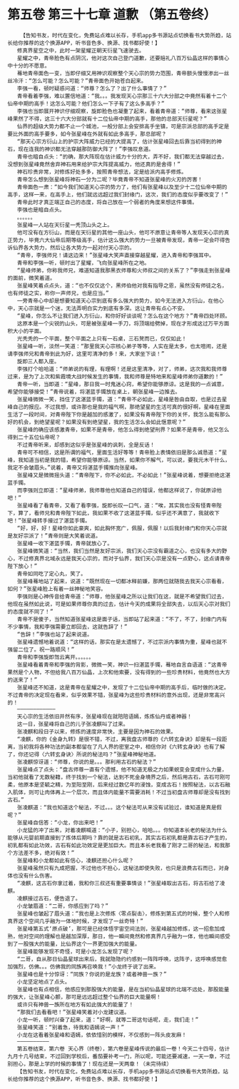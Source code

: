 # 第五卷 第三十七章 道歉 （第五卷终）
        【告知书友，时代在变化，免费站点难以长存，手机app多书源站点切换看书大势所趋，站长给你推荐的这个换源APP，听书音色多、换源、找书都好使！】
       修真界星空之中，此时一架星耀正朝天衍星飞速驶去。
       星耀之中，青帝脸色有点阴沉，他对这次自己登门道歉，还要赔礼八百万仙晶这样的事情心中十分的不愿意。
       蓦地青帝面色一变，当即仔细又用神识观察整个天心宗的势力范围，青帝额头慢慢渗出一丝丝冷汗：“怎么可能？怎么可能？”青帝面色开始苍白起来。
       李强一看，顿时疑惑问道：“师尊？怎么了？出了什么事情了？”
       青帝看着李强，难以置信地道：“我。。。我发现天心宗那三十六大分部之中竟然有着十二个仙帝中期的高手！这怎么可能？他们怎么一下子有了这么多高手？”
       李强也当即展开神识仔细观察，旋即脸色也凝重了起来，看着青帝道：“师尊，看来这张星峰果然了不得，这三十六大分部就有十二位仙帝中期的高手，那他的总部天衍星呢？”
       仙界的超级大势力都不止一个城池，一般分部上会安排高手坐镇，可是宗派总部的高手定是要比外面的高手要多，如今张星峰在外就有如此多高手，那总部呢？
       “那天心宗方衍山上的护宗大阵威力已经的大提高了，估计张星峰回去后靠当初得到的神石，现在连我的神识都无法穿越那防御大阵了！”李强叹息道。
       青帝也暗自点头：“的确，那大阵现在估计威力十分的大，弄不好，我们都无法穿越过去，没想到张星峰竟然舍弃神石用来给护宗大阵提高威力，他还真的是舍得！”
       神石珍贵非常，对修炼好处多多，按照青帝想法，定是给派内高手修炼。
       青帝怎么想到张星峰将神石一分为二呢？毕竟青帝不知道张星峰的火刃的厉害！
       青帝面色一肃：“如今我们知道天心宗的势力了，他们有张星峰以及至少十二位仙帝中期的高手，这样一来，在高手上，他们就远远超过我们封缘门，这次，我们的态度似乎要改变了！”
       青帝此时才真正端正自己的态度，将自己放在一个弱者的角度来想这件事情。
       李强也是暗自点头。
       。。。。。。
       张星峰一人站在天衍星一秃顶山头之上。
       他可没有在方衍山，而是在天衍星的其他一座山头，他可不原意让青帝等人发现天心宗的真正势力，毕竟六大仙帝后期等级高手，估计这么强大的势力一旦被青帝发现，青帝一定会吓得告诉仙界各大势力，然后让各大势力一起对付天心宗的。
       “青帝，李强师兄！请这边来！”张星峰大笑声直接穿越星耀，进入青帝和李强耳中。
       青帝和李强一听，顿时出了星耀，飞向张星峰所在之地。
       “星峰师弟，你称我师兄，难道知道我那黑衣师尊和火师叔之间的关系了？”李强走到张星峰的面前，微笑着道。
       张星峰笑着点点头，道：“也不仅仅这个，黑师伯他对我有指导之恩，虽然没有师徒之名，也有师徒之实，称你一声师兄，也是应当。”
       一旁青帝心中却是想要知道天心宗到底有多么强大的势力，如今无法进入方衍山，在他心中，天心宗就是一个迷，无法弄明白实力到底有多深。这让青帝有点心不安。
       “星峰，你怎么不让我们进入方衍山，和你好好谈谈呢？怎么在这个地方？”青帝四处环顾。
       这原本是一个尖锐的山头，可是被张星峰一手刀，将顶端给劈掉，现在才形成这过万平方面积大小的平面。
       光秃秃的一个平面，整个平面之上只有一石桌，三石凳而已，仅仅如此！
       张星峰一听，淡然一笑道：“那里我天心宗核心弟子等等，人实在是太多，也太喧闹，还是请李强师兄和青帝到此为好，这里可清净的多！来，大家坐下谈！”
       旋即三人都入座。
       李强打个哈哈道：“师弟说的有理，有理啊！还是这里清净，对了，师弟，这次我和我师尊过来，是为了上次和紫霞境大战时候发生的事情，我和师尊是特地来和星峰师弟你道歉的！”
       青帝一听，当即道：“星峰，那日我一时鬼迷心窍，希望你能够原谅。这是我的一点诚意，希望你能够接受！”青帝说着，将湛蓝手镯放在桌上，朝张星峰一边推去。
       张星峰微微一笑，挡住了这湛蓝手镯，道：“青帝不必如此，星峰是咎由自取，也是过去星峰自己的报应。不过我想，或许那也是我的福气啊，那绝望星的生活可真的很好啊，星峰在里面生活了一段时间，对青帝陛下你是越加的感激了，如果没有青帝陛下你的关怀，我怎么能有那么好的机会，到绝望星呢？如果没有到绝望星，我的生活怎么会如此惬意呢？”
       张星峰的确应该感激青帝，如果不是青帝，他怎么得到绝望刑界？如果不是青帝，他又怎么得到二十五位仙帝呢？
       不过青帝听来，却感到这似乎是张星峰的讽刺，全是反话！
       青帝可不相信，这是所谓的福气，里面生活好等等！青帝脸上表情依旧是那么诚恳道：“星峰，我知道当初是我的错，希望你能够原谅。当然，如果你不解气，可以说，要我元木干什么，我定不会皱眉头。”说着，青帝又将湛蓝手镯推向张星峰。
       张星峰又是微微摇头道：“青帝陛下，你不必如此，不必如此！”张星峰说着，想要拒绝这湛蓝手镯。
       而李强则立即道：“星峰师弟，我师尊他也知道自己的错误，他都这样说了，你就原谅他吧！”
       张星峰看了看青帝，又看了看李强，旋即长叹一口气，道：“唉，其实我也没有怪青帝陛下，算了，看师兄和青帝陛下如此，我如果不收了这湛蓝手镯，似乎还不满意了，我就收下吧！”张星峰转手接过了湛蓝手镯。
       “好，好，好！星峰你如此豪爽，如此胸怀宽广，佩服，佩服！以后我封缘门和你天心宗就是友好宗派了！”青帝则是大笑着说道。
       张星峰一收下湛蓝手镯，青帝就放心了。
       张星峰微笑道：“当然，我们当然是友好宗派，我们天心宗没有霸道之心，也没有多大的野心，不过修真界北域永远是我天心宗的，而对于仙界，我们天心宗是没有一点野心，这点请青帝陛下放心！”
       青帝如同吃了定心丸，笑了。
       张星峰蓦地站了起来，说道：“既然现在一切都冰释前嫌，那两位就随我去我天心宗看看，如何？”张星峰脸上有着一丝神秘地笑容。
       李强则是心神传音给青帝道：“师尊，他张星峰之所以让我们在这，就是不希望我们过去，他现在虽然如此说，可是如果师尊你真的过去，估计今天的成果将全部失去，以后天心宗对我们的态度就不同了！”
       青帝不是傻子，当然知道张星峰这是面子话，当即站了起来道：“不了，不了，封缘门内有不少事情，我和李强需要立即回去，这就告辞了！”
       “告辞！”李强也站了起来说道。
       张星峰遗憾地着说道：“这样的话，那实在是太遗憾了，不过宗派内事情为重，星峰也就不强留二位了。祝一路顺风！”
       青帝和李强旋即驾云离开。。。。。。
       张星峰看着青帝和李强的背影，微微一笑，神识一扫湛蓝手镯，蓦地自言自语道：“这青帝果然是个人物，不但给我八百万仙晶，上次和他索要，没有得到的一些珍贵材料，他竟然也大方的送来了！”
       张星峰还不知道，这是青帝在星耀之中，发现了十二位仙帝中期的高手后，临时做的决定。不过青帝的决定现在看来，似乎效果不错，张星峰为这些珍贵材料的意外出现，还是非常高兴的！
       ————————————
       天心宗的生活依旧井然有序，张星峰现在就陪陪语嫣，炼炼仙丹或者神器！
       这一日，张星峰将自己的儿子张凌麒叫了过来。
       张凌麒和段日子以来，修炼的速度非常快，主要是因为神石的效果。
       “凌麒，你的《金身九转》是很不错，不过，离我盘古师尊的《六转玄身诀》却是有一段距离，当初我将各种功法的副本都留在了凡人界的密室之中，相信你对《六转玄身诀》也有了解了，你还记得〈六转玄身诀〉所说的秘法吗？”张星峰神秘地道。
       张凌麒惊讶道：“师尊，你说的是。。。那利用古石的秘法？”
       张星峰点了点头：“盘古师尊一直有个遗憾，他不知道无极之力如果蜕变会变成什么力量，当初他就看了无数秘籍，终于找到一个秘法，达到不死金身境界之后，然后用古石，古石可刚可柔，他原本是坚毓之精，为至阳至刚，后来经过数亿年的浸蚀，变成古石！按照秘法，以古石融入肌体，则可让肉体再上一个层次，而且体内能量不需要消耗！不过当初盘古师尊却是没有找到古石。”
       张凌麒道：“我也知道这个秘法，不过。。。这个秘法可从来没有试验过，谁知道是真是假呢？”
       张星峰自信答：“小龙，你出来吧！”
       小龙猛的冲了出来，对着凌麒喊道：“小子，别担心，哈哈。。。你知道本长老的秘法为什么能够从元婴前期直接到了炼体后期吗？靠的就是古石初乳，其实古石初乳都是靠古石才产生的，初乳都有如此功效，古石有如此功效定是更加巨大。而且本长老我看了刚才二哥的秘法，和我那个方法差不多，绝对有效！”
       张星峰和小龙都如此有信心，凌麒还担心什么呢？
       张星峰虽然只有九成把握，不过他也不担心，这秘法即使失败，也只是浪费古石而已，对身体也没有什么伤害。
       “凌麒，这古石你拿过着，我和你三叔还有重要事情谈！”张星峰取出古石，将古石给了凌麒。
       凌麒接过古石，便告退了。
       小龙皱眉道：“二哥，你感应到了吗？”
       张星峰也皱起了眉头道：“我也是上次修炼〈零点裂击〉，修炼到第五式的时候，整个人和修真界这个空间几乎融为一体地时候，才发现了一丝奇特！”
       张星峰第五式‘原点破’，那可是已经体悟宇宙空间法则，张星峰越加修炼，这一招愈加成熟，他对空间的理解也是越加深厚，那日，他一瞬间竟然和修真界几乎融为一体，他也瞬间感受到了一股强大的能量，比仙界这个一界更加强大的能量。
       张星峰能够发现不奇怪，可是小龙怎么发现了呢？
       “二哥，自从那日仙晶星球出来后，我就隐隐约约感到一阵阵呼唤，这阵子，这呼唤感觉愈加强烈，仿佛。。。仿佛我的同族再召唤我！”小龙终于说了出来。
       张星峰也是十分惊讶：“同族？你说的是龙族？或者神兽一族？”
       小龙坚定地点了点头。
       张星峰也有点相信，他感应到那股强大的能量，是在当初仙晶星球的北端不远处，那股能量的强大，让张星峰心颤，那可是远远超过整个仙界的巨大能量啊！
       或许只有神兽一族所在地方有如此强大的能量了！
       “那我们去看看吧！”张星峰笑着对小龙建议道。
       小龙一听，顿时兴奋了起来，道：“好啊，就等二哥这句话呢，走，我们走！”
       张星峰笑道：“别着急，待我和语嫣说一声！”
       小龙在这看着张星峰和语嫣，依依惜别的模样，不仅感到一阵头皮发麻！
       ——————————
       第五卷结束，第六卷 天心界（终卷），第六卷是星峰传说的最后一卷！今天二十四号，估计九月十几号结束，不过回到学校后，番茄要补考一门，所以呢，可能还要减速，一天一章，不过别担心，那是上学的时候的事情了！现在还是一天两章！（未完待续）
       【告知书友，时代在变化，免费站点难以长存，手机app多书源站点切换看书大势所趋，站长给你推荐的这个换源APP，听书音色多、换源、找书都好使！】